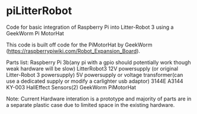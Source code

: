 # piLitterRobot
Code for basic integration of Raspberry Pi into Litter-Robot 3 using a GeekWorm Pi MotorHat

This code is built off code for the PiMotorHat by GeekWorm (https://raspberrypiwiki.com/Robot_Expansion_Board). 




Parts list:
  Raspberry Pi 3b(any pi with a gpio should potentially work though weak hardware will be slow)
  LitterRobot3
  12V powersupply (or original Litter-Robot 3 powersupply)
  5V powersupply or voltage transformer(can use a dedicated supply or modify a carlighter usb adaptor)
  3144E A3144 KY-003 HallEffect Sensors(2)
  GeekWorm PiMotorHat
  
  
Note: Current Hardware interation is a prototype and majority of parts are in a separate plastic case due to limited space in the existing hardware.
